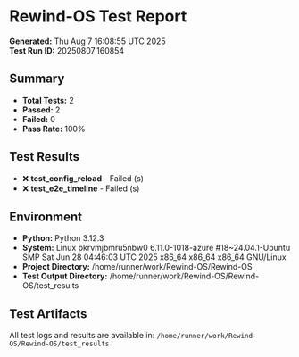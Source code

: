 # Rewind-OS Test Report

**Generated:** Thu Aug  7 16:08:55 UTC 2025  
**Test Run ID:** 20250807_160854

## Summary

- **Total Tests:** 2
- **Passed:** 2
- **Failed:** 0
- **Pass Rate:** 100%

## Test Results

- ❌ **test_config_reload** - Failed (s)
- ❌ **test_e2e_timeline** - Failed (s)

## Environment

- **Python:** Python 3.12.3
- **System:** Linux pkrvmjbmru5nbw0 6.11.0-1018-azure #18~24.04.1-Ubuntu SMP Sat Jun 28 04:46:03 UTC 2025 x86_64 x86_64 x86_64 GNU/Linux
- **Project Directory:** /home/runner/work/Rewind-OS/Rewind-OS
- **Test Output Directory:** /home/runner/work/Rewind-OS/Rewind-OS/test_results

## Test Artifacts

All test logs and results are available in: `/home/runner/work/Rewind-OS/Rewind-OS/test_results`
